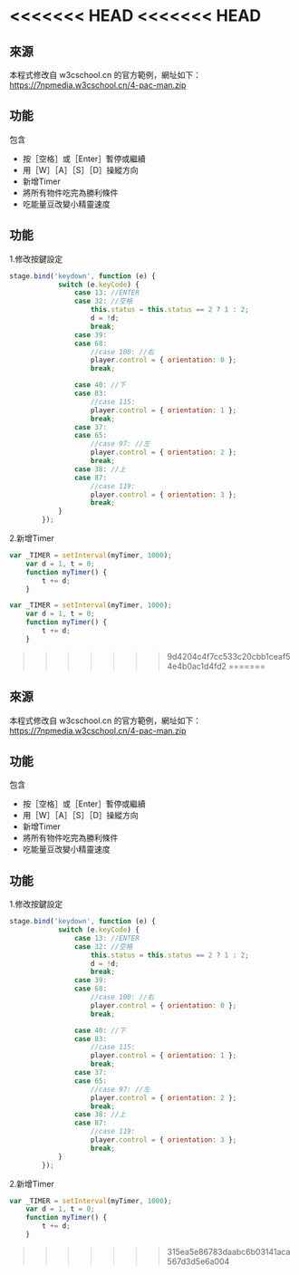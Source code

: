 <<<<<<< HEAD
<<<<<<< HEAD
=======
## 來源
本程式修改自 w3cschool.cn 的官方範例，網址如下：
https://7npmedia.w3cschool.cn/4-pac-man.zip
## 功能
包含
* 按［空格］或［Enter］暫停或繼續
* 用［W］［A］［S］［D］操縱方向
* 新增Timer
* 將所有物件吃完為勝利條件
* 吃能量豆改變小精靈速度
## 功能
1.修改按鍵設定
```js
stage.bind('keydown', function (e) {
			switch (e.keyCode) {
				case 13: //ENTER
				case 32: //空格
					this.status = this.status == 2 ? 1 : 2;
					d = !d;
					break;
				case 39:
				case 68:
					//case 100: //右
					player.control = { orientation: 0 };
					break;

				case 40: //下
				case 83:
					//case 115:
					player.control = { orientation: 1 };
					break;
				case 37:
				case 65:
					//case 97: //左
					player.control = { orientation: 2 };
					break;
				case 38: //上
				case 87:
					//case 119:
					player.control = { orientation: 3 };
					break;
			}
		});
```
2.新增Timer
```js
var _TIMER = setInterval(myTimer, 1000);
	var d = 1, t = 0;
	function myTimer() {
		t += d;
	}
```
```js
var _TIMER = setInterval(myTimer, 1000);
	var d = 1, t = 0;
	function myTimer() {
		t += d;
	}
```
>>>>>>> 9d4204c4f7cc533c20cbb1ceaf54e4b0ac1d4fd2
=======
## 來源
本程式修改自 w3cschool.cn 的官方範例，網址如下：
https://7npmedia.w3cschool.cn/4-pac-man.zip
## 功能
包含
* 按［空格］或［Enter］暫停或繼續
* 用［W］［A］［S］［D］操縱方向
* 新增Timer
* 將所有物件吃完為勝利條件
* 吃能量豆改變小精靈速度
## 功能
1.修改按鍵設定
```js
stage.bind('keydown', function (e) {
			switch (e.keyCode) {
				case 13: //ENTER
				case 32: //空格
					this.status = this.status == 2 ? 1 : 2;
					d = !d;
					break;
				case 39:
				case 68:
					//case 100: //右
					player.control = { orientation: 0 };
					break;

				case 40: //下
				case 83:
					//case 115:
					player.control = { orientation: 1 };
					break;
				case 37:
				case 65:
					//case 97: //左
					player.control = { orientation: 2 };
					break;
				case 38: //上
				case 87:
					//case 119:
					player.control = { orientation: 3 };
					break;
			}
		});
```
2.新增Timer
```js
var _TIMER = setInterval(myTimer, 1000);
	var d = 1, t = 0;
	function myTimer() {
		t += d;
	}
```
>>>>>>> 315ea5e86783daabc6b03141aca567d3d5e6a004
